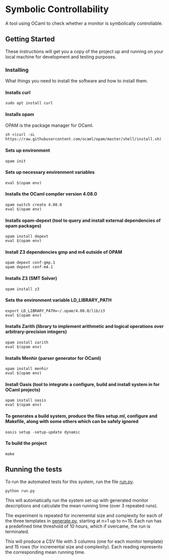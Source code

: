 # Symbolic Controllability

A tool using OCaml to check whether a monitor is symbolically controllable.

## Getting Started

These instructions will get you a copy of the project up and running on your local machine for development and testing purposes. 

### Installing

What things you need to install the software and how to install them.

#### Installs curl
```
sudo apt install curl
```

#### Installs opam 
OPAM is the package manager for OCaml.
```
sh <(curl -sL https://raw.githubusercontent.com/ocaml/opam/master/shell/install.sh)
```
#### Sets up environment
```
opam init
```
#### Sets up necessary environment variables
```
eval $(opam env)
```
#### Installs the OCaml compiler version 4.08.0
```
opam switch create 4.08.0
eval $(opam env)
```
#### Installs opam-depext (tool to query and install external dependencies of opam packages)
```
opam install depext
eval $(opam env)
```
#### Install Z3 dependencies gmp and m4 outside of OPAM
```
opam depext conf-gmp.1
opam depext conf-m4.1
```
#### Installs Z3 (SMT Solver)
```
opam install z3
```
#### Sets the environment variable LD_LIBRARY_PATH 
```
export LD_LIBRARY_PATH=~/.opam/4.08.0/lib/z3
eval $(opam env)
```
#### Installs Zarith (library to implement arithmetic and logical operations over arbitrary-precision integers)
```
opam install zarith
eval $(opam env)
```
#### Installs Menhir (parser generator for OCaml)
```
opam install menhir
eval $(opam env)
```
#### Install Oasis (tool to integrate a configure, build and install system in for OCaml projects)
```
opam install oasis
eval $(opam env)
```
#### To generates a build system, produce the files setup.ml, configure and Makefile, along with some others which can be safely ignored
```
oasis setup -setup-update dynamic
```
#### To build the project
```
make
```

## Running the tests

To run the automated tests for this system, run the file [run.py](https://github.com/jasmine97xuereb/sym-cont/blob/master/run.py). 
```
python run.py
```
<!-- This will automatically run the system set-up with three different pathological monitor descriptions, generated by [generate.py](https://github.com/jasmine97xuereb/sym-cont/blob/master/generate.py).
The mean running time over 3 repeated runs is calculated for each.  -->
This will automatically run the system set-up with generated monitor descriptions and calculate the mean running time (over 3 repeated runs). 

The experiment is repeated for incremental size and complexity for each of the three templates in [generate.py](https://github.com/jasmine97xuereb/sym-cont/blob/master/generate.py), starting at n=1 up to n=15.
Each run has a predefined time threshold of 10 hours, which if overcame, the run is terminated. 

This will produce a CSV file with 3 columns (one for each monitor template) and 15 rows (for incremental size and complexity). 
Each reading represents the corresponding mean running time. 

<!-- ## Authors

* **Jasmine Xuereb** - *Initial work* - [SymbolicControllability](https://github.com/jasmine97xuereb/sym-cont)

See also the list of [collaborator](https://github.com/your/project/contributors) who participated in this project. -->
